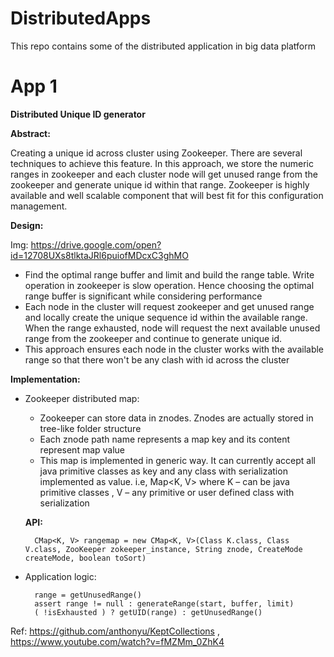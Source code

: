 # DistributedApps
This repo contains some of the distributed application in big data platform

# App 1

  **Distributed Unique ID generator**

  **Abstract:**
  
   Creating a unique id across cluster using Zookeeper. There are several techniques to achieve this feature.  In this approach, we     store the numeric ranges in zookeeper and each cluster node will get unused range from the zookeeper and generate unique id within that range. Zookeeper is highly available and well scalable component that will best fit for this configuration management.

  **Design:**
  
  Img: https://drive.google.com/open?id=12708UXs8tlktaJRl6puiofMDcxC3ghMO
  
  - Find the optimal range buffer and limit and build the range table. Write operation in zookeeper is slow operation. Hence choosing the optimal range buffer is significant while considering performance
  - Each node in the cluster will request zookeeper and get unused range and locally create the unique sequence id within the available range. When the range exhausted, node will request the next available unused range from the zookeeper and continue to generate unique id.
  - This approach ensures each node in the cluster works with the available range so that there won&#39;t be any clash with id across the cluster

  **Implementation:**
  
  - Zookeeper distributed map:
  
    - Zookeeper can store data in znodes. Znodes are actually stored in tree-like folder structure
    - Each znode path name represents a map key and its content represent map value
    - This map is implemented in generic way. It can currently accept all java primitive classes as key and any class with serialization implemented as value.
    i.e, Map&lt;K, V&gt;  where K – can be java primitive classes , V – any primitive or user defined class with serialization

     **API:**
     
     ```
       CMap<K, V> rangemap = new CMap<K, V>(Class K.class, Class V.class, ZooKeeper zokeeper_instance, String znode, CreateMode createMode, boolean toSort)	
     ```
     
  - Application logic:
  
    ```
      range = getUnusedRange()
      assert range != null : generateRange(start, buffer, limit)
      ( !isExhausted ) ? getUID(range) : getUnusedRange()

    ```
 Ref: https://github.com/anthonyu/KeptCollections  , https://www.youtube.com/watch?v=fMZMm_0ZhK4
